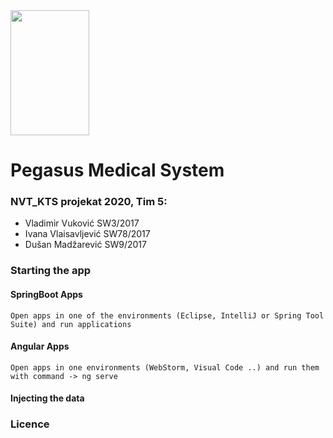<img src="https://user-images.githubusercontent.com/45330563/114599059-e4a35600-9c92-11eb-9b9d-e92e53bccd1b.png" width="50%" height="200px">

# Pegasus Medical System
 
 
### NVT_KTS projekat 2020, Tim 5:
* Vladimir Vuković SW3/2017
* Ivana Vlaisavljević SW78/2017
* Dušan Madžarević SW9/2017

### Starting the app
#### SpringBoot Apps
    Open apps in one of the environments (Eclipse, IntelliJ or Spring Tool Suite) and run applications

#### Angular Apps
    Open apps in one environments (WebStorm, Visual Code ..) and run them with command -> ng serve

#### Injecting the data
    
    
### Licence
    

